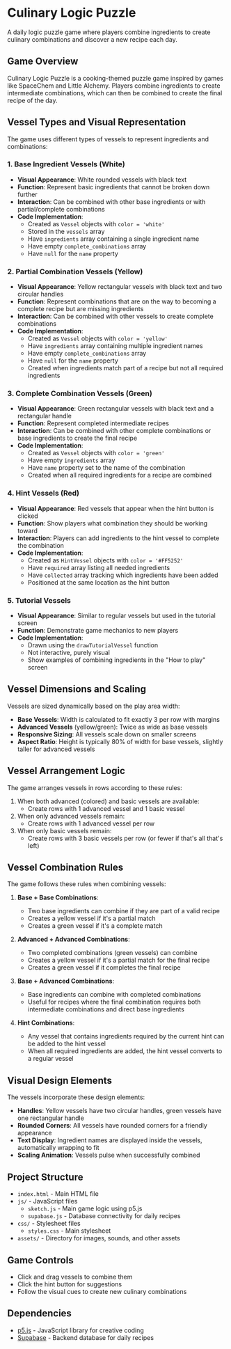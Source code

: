 # Culinary Logic Puzzle

A daily logic puzzle game where players combine ingredients to create culinary combinations and discover a new recipe each day.

## Game Overview

Culinary Logic Puzzle is a cooking-themed puzzle game inspired by games like SpaceChem and Little Alchemy. Players combine ingredients to create intermediate combinations, which can then be combined to create the final recipe of the day.

## Vessel Types and Visual Representation

The game uses different types of vessels to represent ingredients and combinations:

### 1. Base Ingredient Vessels (White)
- **Visual Appearance**: White rounded vessels with black text
- **Function**: Represent basic ingredients that cannot be broken down further
- **Interaction**: Can be combined with other base ingredients or with partial/complete combinations
- **Code Implementation**: 
  - Created as `Vessel` objects with `color = 'white'`
  - Stored in the `vessels` array
  - Have `ingredients` array containing a single ingredient name
  - Have empty `complete_combinations` array
  - Have `null` for the `name` property

### 2. Partial Combination Vessels (Yellow)
- **Visual Appearance**: Yellow rectangular vessels with black text and two circular handles
- **Function**: Represent combinations that are on the way to becoming a complete recipe but are missing ingredients
- **Interaction**: Can be combined with other vessels to create complete combinations
- **Code Implementation**:
  - Created as `Vessel` objects with `color = 'yellow'`
  - Have `ingredients` array containing multiple ingredient names
  - Have empty `complete_combinations` array
  - Have `null` for the `name` property
  - Created when ingredients match part of a recipe but not all required ingredients

### 3. Complete Combination Vessels (Green)
- **Visual Appearance**: Green rectangular vessels with black text and a rectangular handle
- **Function**: Represent completed intermediate recipes
- **Interaction**: Can be combined with other complete combinations or base ingredients to create the final recipe
- **Code Implementation**:
  - Created as `Vessel` objects with `color = 'green'`
  - Have empty `ingredients` array
  - Have `name` property set to the name of the combination
  - Created when all required ingredients for a recipe are combined

### 4. Hint Vessels (Red)
- **Visual Appearance**: Red vessels that appear when the hint button is clicked
- **Function**: Show players what combination they should be working toward
- **Interaction**: Players can add ingredients to the hint vessel to complete the combination
- **Code Implementation**:
  - Created as `HintVessel` objects with `color = '#FF5252'`
  - Have `required` array listing all needed ingredients
  - Have `collected` array tracking which ingredients have been added
  - Positioned at the same location as the hint button

### 5. Tutorial Vessels
- **Visual Appearance**: Similar to regular vessels but used in the tutorial screen
- **Function**: Demonstrate game mechanics to new players
- **Code Implementation**:
  - Drawn using the `drawTutorialVessel` function
  - Not interactive, purely visual
  - Show examples of combining ingredients in the "How to play" screen

## Vessel Dimensions and Scaling

Vessels are sized dynamically based on the play area width:

- **Base Vessels**: Width is calculated to fit exactly 3 per row with margins
- **Advanced Vessels** (yellow/green): Twice as wide as base vessels
- **Responsive Sizing**: All vessels scale down on smaller screens
- **Aspect Ratio**: Height is typically 80% of width for base vessels, slightly taller for advanced vessels

## Vessel Arrangement Logic

The game arranges vessels in rows according to these rules:

1. When both advanced (colored) and basic vessels are available:
   - Create rows with 1 advanced vessel and 1 basic vessel
2. When only advanced vessels remain:
   - Create rows with 1 advanced vessel per row
3. When only basic vessels remain:
   - Create rows with 3 basic vessels per row (or fewer if that's all that's left)

## Vessel Combination Rules

The game follows these rules when combining vessels:

1. **Base + Base Combinations**:
   - Two base ingredients can combine if they are part of a valid recipe
   - Creates a yellow vessel if it's a partial match
   - Creates a green vessel if it's a complete match

2. **Advanced + Advanced Combinations**:
   - Two completed combinations (green vessels) can combine
   - Creates a yellow vessel if it's a partial match for the final recipe
   - Creates a green vessel if it completes the final recipe

3. **Base + Advanced Combinations**:
   - Base ingredients can combine with completed combinations
   - Useful for recipes where the final combination requires both intermediate combinations and direct base ingredients

4. **Hint Combinations**:
   - Any vessel that contains ingredients required by the current hint can be added to the hint vessel
   - When all required ingredients are added, the hint vessel converts to a regular vessel

## Visual Design Elements

The vessels incorporate these design elements:

- **Handles**: Yellow vessels have two circular handles, green vessels have one rectangular handle
- **Rounded Corners**: All vessels have rounded corners for a friendly appearance
- **Text Display**: Ingredient names are displayed inside the vessels, automatically wrapping to fit
- **Scaling Animation**: Vessels pulse when successfully combined

## Project Structure

- `index.html` - Main HTML file
- `js/` - JavaScript files
  - `sketch.js` - Main game logic using p5.js
  - `supabase.js` - Database connectivity for daily recipes
- `css/` - Stylesheet files
  - `styles.css` - Main stylesheet
- `assets/` - Directory for images, sounds, and other assets

## Game Controls

- Click and drag vessels to combine them
- Click the hint button for suggestions
- Follow the visual cues to create new culinary combinations

## Dependencies

- [p5.js](https://p5js.org/) - JavaScript library for creative coding
- [Supabase](https://supabase.io/) - Backend database for daily recipes 